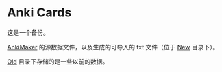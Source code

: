 # Anki Cards

这是一个备份。

[AnkiMaker](https://github.com/lalala-233/AnkiMaker) 的源数据文件，以及生成的可导入的 txt 文件（位于 [New](/New/) 目录下）。

[Old](/Old/) 目录下存储的是一些以前的数据。
